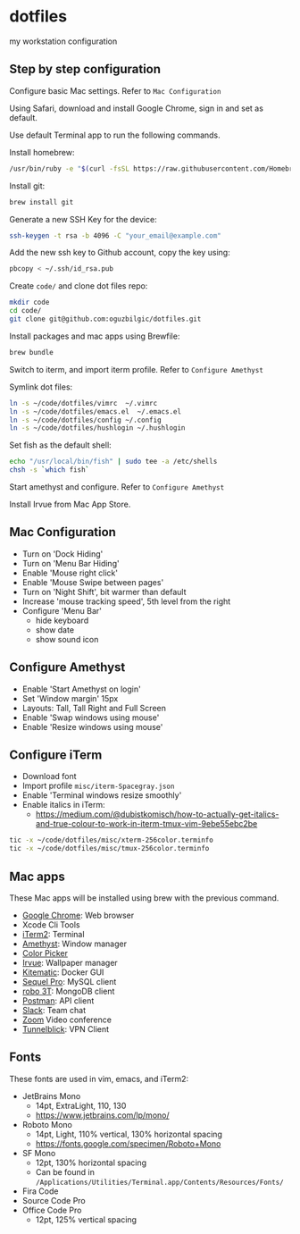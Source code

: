 # dotfiles

my workstation configuration

## Step by step configuration

Configure basic Mac settings. Refer to `Mac Configuration`

Using Safari, download and install Google Chrome, sign in and set as default.

Use default Terminal app to run the following commands.

Install homebrew:

```bash
/usr/bin/ruby -e "$(curl -fsSL https://raw.githubusercontent.com/Homebrew/install/master/install)"
```

Install git:

```bash
brew install git
```

Generate a new SSH Key for the device:

```bash
ssh-keygen -t rsa -b 4096 -C "your_email@example.com"
```

Add the new ssh key to Github account, copy the key using:

```bash
pbcopy < ~/.ssh/id_rsa.pub

```

Create `code/` and clone dot files repo: 

```bash
mkdir code
cd code/
git clone git@github.com:oguzbilgic/dotfiles.git
```

Install packages and mac apps using Brewfile:

```bash
brew bundle
```

Switch to iterm, and import iterm profile. Refer to `Configure Amethyst`

Symlink dot files:

```bash
ln -s ~/code/dotfiles/vimrc  ~/.vimrc
ln -s ~/code/dotfiles/emacs.el  ~/.emacs.el
ln -s ~/code/dotfiles/config ~/.config
ln -s ~/code/dotfiles/hushlogin ~/.hushlogin
```

Set fish as the default shell:

``` bash
echo "/usr/local/bin/fish" | sudo tee -a /etc/shells
chsh -s `which fish`
```

Start amethyst and configure. Refer to `Configure Amethyst`

Install Irvue from Mac App Store.

## Mac Configuration

- Turn on 'Dock Hiding'
- Turn on 'Menu Bar Hiding'
- Enable 'Mouse right click'
- Enable 'Mouse Swipe between pages'
- Turn on 'Night Shift', bit warmer than default
- Increase 'mouse tracking speed', 5th level from the right
- Configure 'Menu Bar'
  * hide keyboard
  * show date
  * show sound icon

## Configure Amethyst

- Enable 'Start Amethyst on login'
- Set 'Window margin' 15px
- Layouts: Tall, Tall Right and Full Screen
- Enable 'Swap windows using mouse'
- Enable 'Resize windows using mouse'

## Configure iTerm

- Download font
- Import profile `misc/iterm-Spacegray.json`
- Enable 'Terminal windows resize smoothly'
- Enable italics in iTerm:
  * https://medium.com/@dubistkomisch/how-to-actually-get-italics-and-true-colour-to-work-in-iterm-tmux-vim-9ebe55ebc2be

```bash
tic -x ~/code/dotfiles/misc/xterm-256color.terminfo
tic -x ~/code/dotfiles/misc/tmux-256color.terminfo
```

## Mac apps

These Mac apps will be installed using brew with the previous command.

+ [Google Chrome](https://www.google.com/chrome/): Web browser
+ Xcode Cli Tools
+ [iTerm2](https://www.iterm2.com/): Terminal
+ [Amethyst](https://github.com/ianyh/Amethyst): Window manager
+ [Color Picker](https://itunes.apple.com/us/app/color-picker/id641027709?l=en&mt=12)
+ [Irvue](http://irvue.tumblr.com/): Wallpaper manager
+ [Kitematic](https://kitematic.com/): Docker GUI
+ [Sequel Pro](https://www.sequelpro.com/): MySQL client
+ [robo 3T](https://robomongo.org/): MongoDB client
+ [Postman](https://www.getpostman.com/): API client
+ [Slack](http://slack.com/): Team chat
+ [Zoom](http://zoom.us/) Video conference
+ [Tunnelblick](https://tunnelblick.net): VPN Client

## Fonts

These fonts are used in vim, emacs, and iTerm2:

- JetBrains Mono
  * 14pt, ExtraLight, 110, 130
  * https://www.jetbrains.com/lp/mono/
- Roboto Mono 
  * 14pt, Light, 110% vertical, 130% horizontal spacing
  * https://fonts.google.com/specimen/Roboto+Mono
- SF Mono 
  * 12pt, 130% horizontal spacing
  * Can be found in `/Applications/Utilities/Terminal.app/Contents/Resources/Fonts/`
- Fira Code
- Source Code Pro
- Office Code Pro 
  * 12pt, 125% vertical spacing
